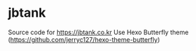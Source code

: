 # jbtank
Source code for https://jbtank.co.kr
Use Hexo Butterfly theme (https://github.com/jerryc127/hexo-theme-butterfly)

